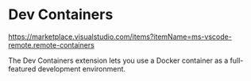 # Dev Containers

<https://marketplace.visualstudio.com/items?itemName=ms-vscode-remote.remote-containers>

The Dev Containers extension lets you use a Docker container as a full-featured development environment.
